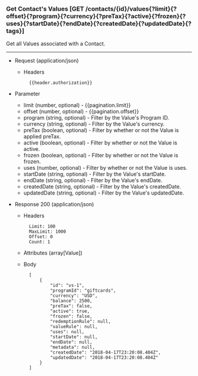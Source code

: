 ### Get Contact's Values [GET /contacts/{id}/values{?limit}{?offset}{?program}{?currency}{?preTax}{?active}{?frozen}{?uses}{?startDate}{?endDate}{?createdDate}{?updatedDate}{?tags}]

Get all Values associated with a Contact.

---
+ Request (application/json)
    + Headers

            {{header.authorization}}

+ Parameter
    + limit (number, optional) - {{pagination.limit}}
    + offset (number, optional) - {{pagination.offset}}
    + program (string, optional) - Filter by the Value's Program ID.
    + currency (string, optional) - Filter by the Value's currency.
    + preTax (boolean, optional) - Filter by whether or not the Value is applied preTax.
    + active (boolean, optional) - Filter by whether or not the Value is active.
    + frozen (boolean, optional) - Filter by whether or not the Value is frozen.
    + uses (number, optional) - Filter by whether or not the Value is uses.
    + startDate (string, optional) - Filter by the Value's startDate.
    + endDate (string, optional) - Filter by the Value's endDate.
    + createdDate (string, optional) - Filter by the Value's createdDate.
    + updatedDate (string, optional) - Filter by the Value's updatedDate.

+ Response 200 (application/json)
    + Headers

            Limit: 100
            MaxLimit: 1000
            Offset: 0
            Count: 1

    + Attributes (array[Value])

    + Body

            [
                {
                    "id": "vs-1",
                    "programId": "giftcards",
                    "currency": "USD",
                    "balance": 2500,
                    "preTax": false,
                    "active": true,
                    "frozen": false,
                    "redemptionRule": null,
                    "valueRule": null,
                    "uses": null,
                    "startDate": null,
                    "endDate": null,
                    "metadata": null,
                    "createdDate": "2018-04-17T23:20:08.404Z",
                    "updatedDate": "2018-04-17T23:20:08.404Z"
                }
            ]